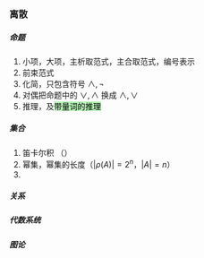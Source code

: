 ### 离散
##### 命题
1. 小项，大项，主析取范式，主合取范式，编号表示
2. 前束范式
3. 化简，只包含符号 $\wedge,\neg$
4. 对偶把命题中的 $\vee,\wedge$ 换成 $\wedge,\vee$
5. 推理，及<mark style="background: #b8f3b8;">带量词的推理</mark>
##### 集合
1. 笛卡尔积 （）
2. 幂集，幂集的长度（$|\rho(A)|=2^n$，$|A|=n$）
3. 
##### 关系
##### 代数系统
##### 图论
